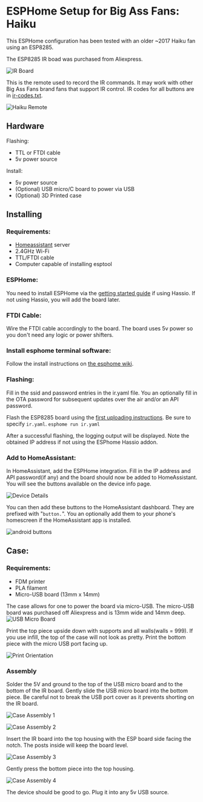 
# ESPHome Setup for Big Ass Fans: Haiku

This ESPHome configuration has been tested with an older ~2017 Haiku fan using an ESP8285.

The ESP8285 IR boad was purchased from Aliexpress. 

![IR Board](/img/ir-board.png)

This is the remote used to record the IR commands. It may work with other Big Ass Fans brand fans that support IR control. IR codes for all buttons are in [ir-codes.txt](ir-codes.txt).

![Haiku Remote](/img/remote.jpg)



## Hardware
Flashing:

- TTL or FTDI cable
- 5v power source

Install:
- 5v power source
- (Optional) USB micro/C board to power via USB
- (Optional) 3D Printed case

## Installing

### Requirements:

- [Homeassistant](https://home-assistant.io) server
- 2.4GHz Wi-Fi
- TTL/FTDI cable
- Computer capable of installing esptool
  

### ESPHome:

You need to install ESPHome via the [getting started guide](https://esphome.io/guides/getting_started_hassio#) if using Hassio. If not using Hassio, you will add the board later. 

### FTDI Cable:

Wire the FTDI cable accordingly to the board. The board uses 5v power so you don't need any logic or power shifters.

### Install esphome terminal software:

Follow the install instructions on [the esphome wiki](https://esphome.io/guides/getting_started_command_line#installation).

### Flashing:

Fill in the ssid and password entries in the ir.yaml file. You an optionally fill in the OTA password for subsequent updates over the air and/or an API password. 

Flash the ESP8285 board using the [first uploading instructions](https://esphome.io/guides/getting_started_command_line#first-uploading). Be sure to specify `ir.yaml`.
`esphome run ir.yaml`

After a successful flashing, the logging output will be displayed. Note the obtained IP address if not using the ESPhome Hassio addon. 

### Add to HomeAssistant:

In HomeAssistant, add the ESPHome integration. Fill in the IP address and API password(if any) and the board should now be added to HomeAssistant. You will see the buttons available on the device info page.

![Device Details](/img/ha1.png)

You can then add these buttons to the HomeAssistant dashboard. They are prefixed with "`button.`". You an optionally add them to your phone's homescreen if the HomeAssistant app is installed.

![android buttons](/img/homescreen.png)


## Case:

### Requirements:
 - FDM printer
 - PLA filament
 - Micro-USB board (13mm x 14mm)


The case allows for one to power the board via micro-USB. The micro-USB board was purchased off Aliexpress and is 13mm wide and 14mm deep. 
![USB Micro Board](/img/usb-board.jpg)

Print the top piece upside down with supports and all walls(walls = 999). If you use infill, the top of the case will not look as pretty. Print the bottom piece with the micro USB port facing up. 

![Print Orientation](/img/print-orientation.png)

### Assembly

Solder the 5V and ground to the top of the USB micro board and to the bottom of the IR board.
Gently slide the USB micro board into the bottom piece. Be careful not to break the USB port cover as it prevents shorting on the IR board.

![Case Assembly 1](/img/case1.jpg)

![Case Assembly 2](/img/case2.jpg)

Insert the IR board into the top housing with the ESP board side facing the notch. The posts inside will keep the board level.

![Case Assembly 3](/img/case3.jpg)

Gently press the bottom piece into the top housing.

![Case Assembly 4](/img/case4.jpg)

The device should be good to go. Plug it into any 5v USB source. 
